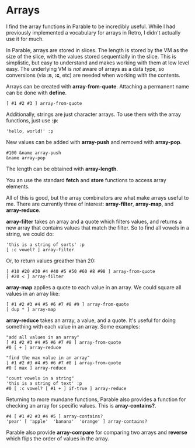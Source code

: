 # Arrays

I find the array functions in Parable to be incredibly useful. While I had previously implemented a vocabulary for arrays in Retro, I didn't actually use it for much.

In Parable, arrays are stored in slices. The length is stored by the VM as the size of the slice, with the values stored sequentially in the slice. This is simplistic, but easy to understand and makes working with them at low level easy. The underlying VM is *not* aware of arrays as a data type, so conversions (via **:s**, **:c**, etc) are needed when working with the contents.

Arrays can be created with **array-from-quote**. Attaching a permanent name can be done with **define**.

    [ #1 #2 #3 ] array-from-quote

Additionally, strings are just character arrays. To use them with the array functions, just use **:p**:

    'hello, world!' :p

New values can be added with **array-push** and removed with **array-pop**.

    #100 &name array-push
    &name array-pop

The length can be obtained with **array-length**.

You an use the standard **fetch** and **store** functions to access array elements.

All of this is good, but the array combinators are what make arrays useful to me. There are currently three of interest: **array-filter**, **array-map**, and **array-reduce**.

**array-filter** takes an array and a quote which filters values, and returns a new array that contains values that match the filter. So to find all vowels in a string, we could do:

    'this is a string of sorts' :p
    [ :c vowel? ] array-filter

Or, to return values greather than 20:

    [ #10 #20 #30 #4 #40 #5 #50 #60 #8 #98 ] array-from-quote
    [ #20 < ] array-filter

**array-map** applies a quote to each value in an array. We could square all values in an array like:

    [ #1 #2 #3 #4 #5 #6 #7 #8 #9 ] array-from-quote
    [ dup * ] array-map

**array-reduce** takes an array, a value, and a quote. It's useful for doing something with each value in an array. Some examples:

    "add all values in an array"
    [ #1 #2 #3 #4 #5 #6 #7 #8 ] array-from-quote
    #0 [ + ] array-reduce
    
    "find the max value in an array"
    [ #1 #2 #3 #4 #5 #6 #7 #8 ] array-from-quote
    #0 [ max ] array-reduce
    
    "count vowels in a string"
    'this is a string of text' :p
    #0 [ :c vowel? [ #1 + ] if-true ] array-reduce

Returning to more mundane functions, Parable also provides a function for checking an array for specific values. This is **array-contains?**.

    #4 [ #1 #2 #3 #4 #5 ] array-contains?
    'pear' [ 'apple'  'banana'  'orange' ] array-contains?

Parable also provide **array-compare** for comparing two arrays and **reverse** which flips the order of values in the array.
